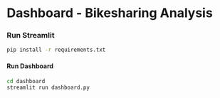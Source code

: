 # Dashboard - Bikesharing Analysis

### Run Streamlit

```bash
pip install -r requirements.txt
```

#### Run Dashboard
```bash
cd dashboard
streamlit run dashboard.py
```